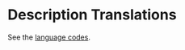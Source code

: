 Description Translations
========================

See the [language codes](http://www.lingoes.net/en/translator/langcode.htm).
